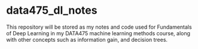 # data475_dl_notes
This repository will be stored as my notes and code used for Fundamentals of Deep Learning in my DATA475 machine learning methods course, along with other concepts such as information gain, and decision trees.
